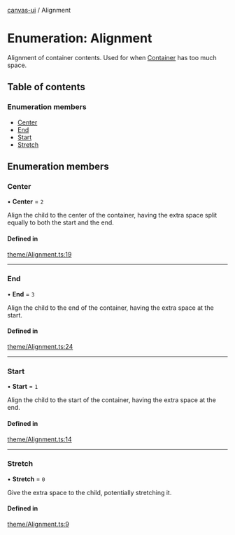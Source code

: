 [canvas-ui](../README.md) / Alignment

# Enumeration: Alignment

Alignment of container contents. Used for when [Container](../classes/container.md) has too much
space.

## Table of contents

### Enumeration members

- [Center](alignment.md#center)
- [End](alignment.md#end)
- [Start](alignment.md#start)
- [Stretch](alignment.md#stretch)

## Enumeration members

### Center

• **Center** = `2`

Align the child to the center of the container, having the extra space
split equally to both the start and the end.

#### Defined in

[theme/Alignment.ts:19](https://github.com/playkostudios/canvas-ui/blob/fabb89a/src/theme/Alignment.ts#L19)

___

### End

• **End** = `3`

Align the child to the end of the container, having the extra space at
the start.

#### Defined in

[theme/Alignment.ts:24](https://github.com/playkostudios/canvas-ui/blob/fabb89a/src/theme/Alignment.ts#L24)

___

### Start

• **Start** = `1`

Align the child to the start of the container, having the extra space at
the end.

#### Defined in

[theme/Alignment.ts:14](https://github.com/playkostudios/canvas-ui/blob/fabb89a/src/theme/Alignment.ts#L14)

___

### Stretch

• **Stretch** = `0`

Give the extra space to the child, potentially stretching it.

#### Defined in

[theme/Alignment.ts:9](https://github.com/playkostudios/canvas-ui/blob/fabb89a/src/theme/Alignment.ts#L9)
